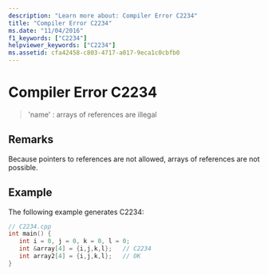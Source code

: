 ```yaml
---
description: "Learn more about: Compiler Error C2234"
title: "Compiler Error C2234"
ms.date: "11/04/2016"
f1_keywords: ["C2234"]
helpviewer_keywords: ["C2234"]
ms.assetid: cfa42458-c803-4717-a017-9eca1c0cbfb0
---
```

# Compiler Error C2234

> 'name' : arrays of references are illegal

## Remarks

Because pointers to references are not allowed, arrays of references are not possible.

## Example

The following example generates C2234:

```cpp
// C2234.cpp
int main() {
   int i = 0, j = 0, k = 0, l = 0;
   int &array[4] = {i,j,k,l};   // C2234
   int array2[4] = {i,j,k,l};   // OK
}
```
